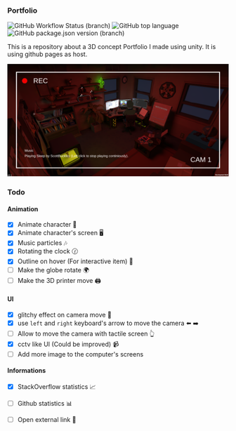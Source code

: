 ### Portfolio

![GitHub Workflow Status (branch)](https://img.shields.io/github/workflow/status/axel7083/Portfolio/Node.js%20CI/master)
![GitHub top language](https://img.shields.io/github/languages/top/axel7083/Portfolio)
![GitHub package.json version (branch)](https://img.shields.io/github/package-json/v/axel7083/Portfolio/master?label=version)

This is a repository about a 3D concept Portfolio I made using unity. It is using github pages as host.

![Demo](https://github.com/axel7083/Portfolio/blob/master/screenshots/demo.PNG)

### Todo

#### Animation

- [x] Animate character :adult:
- [x] Animate character's screen :desktop_computer:
- [x] Music particles :notes:
- [x] Rotating the clock :clock130:
- [x] Outline on hover (For interactive item) :black_square_button:
- [ ] Make the globe rotate :earth_africa:
- [ ] Make the 3D printer move :printer:

#### UI 

- [x] glitchy effect on camera move :movie_camera:
- [x] use `left` and `right` keyboard's arrow to move the camera :arrow_left: :arrow_right:
- [ ] Allow to move the camera with tactile screen :point_up_2:
- [x] cctv like UI (Could be improved) :video_camera:	
- [ ] Add more image to the computer's screens

#### Informations

- [x] StackOverflow statistics :chart_with_upwards_trend:
- [ ] Github statistics :bar_chart:
- [ ] Open external link :link:

